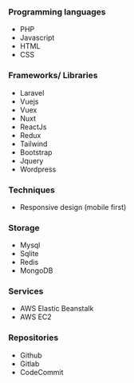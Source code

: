 ### Programming languages

* PHP
* Javascript
* HTML
* CSS

### Frameworks/ Libraries

* Laravel
* Vuejs
* Vuex
* Nuxt 
* ReactJs
* Redux
* Tailwind
* Bootstrap
* Jquery
* Wordpress

### Techniques

* Responsive design (mobile first)

### Storage

* Mysql
* Sqlite
* Redis
* MongoDB

### Services

* AWS Elastic Beanstalk
* AWS EC2

### Repositories

* Github
* Gitlab
* CodeCommit